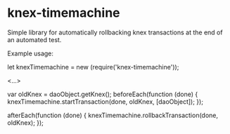 # knex-timemachine

Simple library for automatically rollbacking knex transactions at the end of an automated test.

Example usage:

let knexTimemachine = new (require('knex-timemachine'));

<...>

var oldKnex = daoObject.getKnex();
  beforeEach(function (done) {
    knexTimemachine.startTransaction(done, oldKnex, [daoObject]);
  });

  afterEach(function (done) {
    knexTimemachine.rollbackTransaction(done, oldKnex);
  });